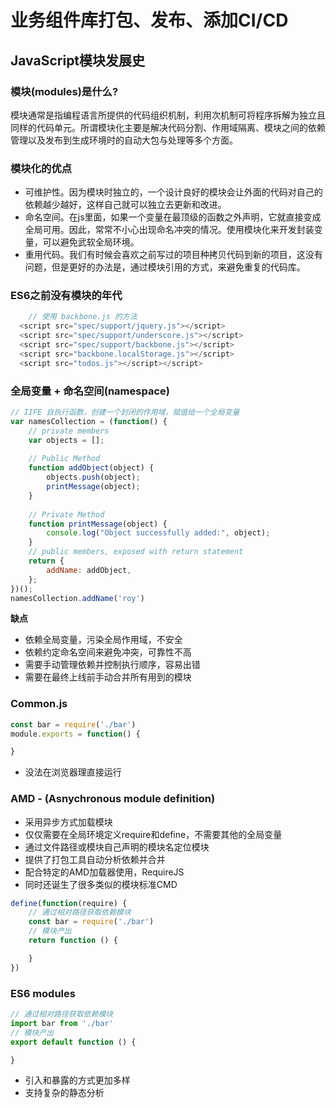 # 业务组件库打包、发布、添加CI/CD

## JavaScript模块发展史

### 模块(modules)是什么?

模块通常是指编程语言所提供的代码组织机制，利用次机制可将程序拆解为独立且同样的代码单元。所谓模块化主要是解决代码分割、作用域隔离、模块之间的依赖管理以及发布到生成环境时的自动大包与处理等多个方面。

### 模块化的优点

- 可维护性。因为模块时独立的，一个设计良好的模块会让外面的代码对自己的依赖越少越好，这样自己就可以独立去更新和改进。
- 命名空间。在js里面，如果一个变量在最顶级的函数之外声明，它就直接变成全局可用。因此，常常不小心出现命名冲突的情况。使用模块化来开发封装变量，可以避免武软全局环境。
- 重用代码。我们有时候会喜欢之前写过的项目种拷贝代码到新的项目，这没有问题，但是更好的办法是，通过模块引用的方式，来避免重复的代码库。

### ES6之前没有模块的年代

```js
	// 使用 backbone.js 的方法
  <script src="spec/support/jquery.js"></script>
  <script src="spec/support/underscore.js"></script>
  <script src="spec/support/backbone.js"></script>
  <script src="backbone.localStorage.js"></script>
  <script src="todos.js"></script></script>  

```

### 全局变量 + 命名空间(namespace)

```js
// IIFE 自执行函数，创建一个封闭的作用域，赋值给一个全局变量
var namesCollection = (function() {
    // private members
    var objects = [];
  
    // Public Method
    function addObject(object) {
        objects.push(object);
        printMessage(object);
    }
  
    // Private Method
    function printMessage(object) {
        console.log("Object successfully added:", object);
    }
    // public members, exposed with return statement
    return {
        addName: addObject,
    };
})();
namesCollection.addName('roy')
```

**缺点**

- 依赖全局变量，污染全局作用域，不安全
- 依赖约定命名空间来避免冲突，可靠性不高
- 需要手动管理依赖并控制执行顺序，容易出错
- 需要在最终上线前手动合并所有用到的模块

### Common.js

```js
const bar = require('./bar')
module.exports = function() {

}
```

- 没法在浏览器理直接运行

### AMD - (Asnychronous module definition)

- 采用异步方式加载模块
- 仅仅需要在全局环境定义require和define，不需要其他的全局变量
- 通过文件路径或模块自己声明的模块名定位模块
- 提供了打包工具自动分析依赖并合并
- 配合特定的AMD加载器使用，RequireJS
- 同时还诞生了很多类似的模块标准CMD

```js
define(function(require) {
	// 通过相对路径获取依赖模块
	const bar = require('./bar')
	// 模块产出
	return function () {

	}
})

```

### ES6 modules

```js
// 通过相对路径获取依赖模块
import bar from './bar'
// 模块产出
export default function () {

}

```

- 引入和暴露的方式更加多样
- 支持复杂的静态分析
